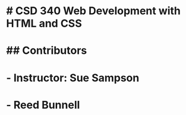 # \# CSD 340 Web Development with HTML and CSS

# 

# \## Contributors

# \- Instructor: Sue Sampson

# \- Reed Bunnell

# 

